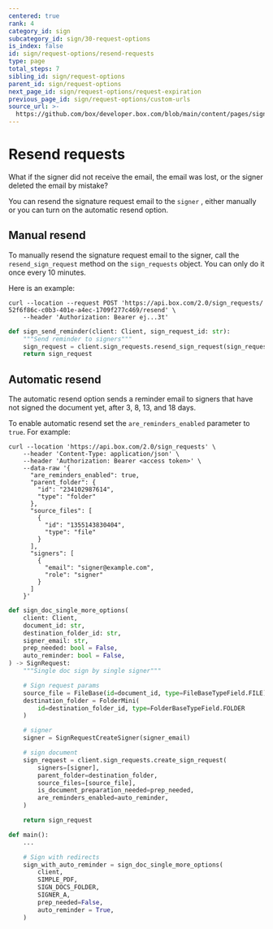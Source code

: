 ```yaml
---
centered: true
rank: 4
category_id: sign
subcategory_id: sign/30-request-options
is_index: false
id: sign/request-options/resend-requests
type: page
total_steps: 7
sibling_id: sign/request-options
parent_id: sign/request-options
next_page_id: sign/request-options/request-expiration
previous_page_id: sign/request-options/custom-urls
source_url: >-
  https://github.com/box/developer.box.com/blob/main/content/pages/sign/30-request-options/40-resend-requests.md
---
```

# Resend requests

What if the signer did not receive the email, the email was lost, or the
signer deleted the email by mistake?

You can resend the signature request email to the `signer` , either manually or
you can turn on the automatic resend option.

## Manual resend

To manually resend the signature request email to the signer, call the
`resend_sign_request` method on the `sign_requests` object. You can only do it
once every 10 minutes.

Here is an example:

<Tabs>

<Tab title='cURL'>

```curl
curl --location --request POST 'https://api.box.com/2.0/sign_requests/
52f6f86c-c0b3-401e-a4ec-1709f277c469/resend' \
    --header 'Authorization: Bearer ej...3t'
```

</Tab>

<Tab title='Python Gen SDK'>

```python
def sign_send_reminder(client: Client, sign_request_id: str):
    """Send reminder to signers"""
    sign_request = client.sign_requests.resend_sign_request(sign_request_id)
    return sign_request
```

</Tab>

</Tabs>

## Automatic resend

The automatic resend option sends a reminder email to signers that have
not signed the document yet, after 3, 8, 13, and 18 days.

To enable automatic resend set the `are_reminders_enabled` parameter to `true`.
For example:

<Tabs>

<Tab title='cURL'>

```curl
curl --location 'https://api.box.com/2.0/sign_requests' \
    --header 'Content-Type: application/json' \
    --header 'Authorization: Bearer <access token>' \
    --data-raw '{
      "are_reminders_enabled": true,
      "parent_folder": {
        "id": "234102987614",
        "type": "folder"
      },
      "source_files": [
        {
          "id": "1355143830404",
          "type": "file"
        }
      ],
      "signers": [
        {
          "email": "signer@example.com",
          "role": "signer"
        }
      ]
    }'
```

</Tab>

<Tab title='Python Gen SDK'>

```python
def sign_doc_single_more_options(
    client: Client,
    document_id: str,
    destination_folder_id: str,
    signer_email: str,
    prep_needed: bool = False,
    auto_reminder: bool = False,
) -> SignRequest:
    """Single doc sign by single signer"""

    # Sign request params
    source_file = FileBase(id=document_id, type=FileBaseTypeField.FILE)
    destination_folder = FolderMini(
        id=destination_folder_id, type=FolderBaseTypeField.FOLDER
    )

    # signer
    signer = SignRequestCreateSigner(signer_email)

    # sign document
    sign_request = client.sign_requests.create_sign_request(
        signers=[signer],
        parent_folder=destination_folder,
        source_files=[source_file],
        is_document_preparation_needed=prep_needed,
        are_reminders_enabled=auto_reminder,
    )

    return sign_request

def main():
    ...

    # Sign with redirects
    sign_with_auto_reminder = sign_doc_single_more_options(
        client,
        SIMPLE_PDF,
        SIGN_DOCS_FOLDER,
        SIGNER_A,
        prep_needed=False,
        auto_reminder = True,
    )
```

</Tab>

</Tabs>